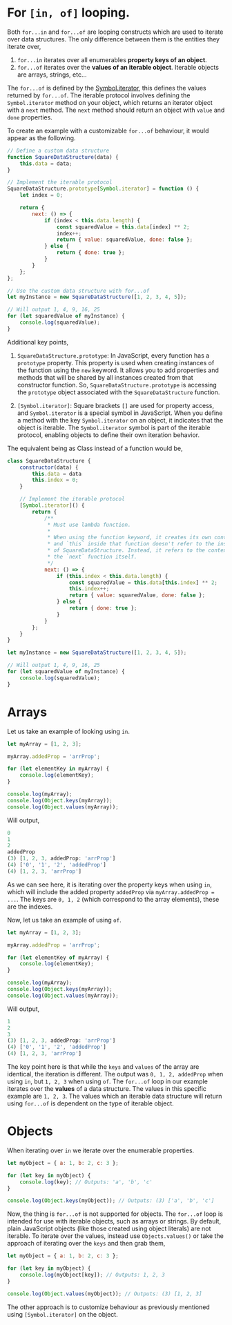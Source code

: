 # For `[in, of]` looping.

Both `for...in` and `for...of` are looping constructs which are used to iterate over data structures. The only difference between them is the entities they iterate over,

1. `for...in` iterates over all enumerables **property keys of an object**.
2. `for...of` iterates over the **values of an iterable object**. Iterable objects are arrays, strings, etc...

The `for...of` is defined by the [Symbol.iterator](https://developer.mozilla.org/en-US/docs/Web/JavaScript/Reference/Iteration_protocols), this defines the values returned by `for...of`. The iterable protocol involves defining the `Symbol.iterator` method on your object, which returns an iterator object with a `next` method. The `next` method should return an object with `value` and `done` properties.

To create an example with a customizable `for...of` behaviour, it would appear as the following.

```JavaScript
// Define a custom data structure
function SquareDataStructure(data) {
    this.data = data;
}

// Implement the iterable protocol
SquareDataStructure.prototype[Symbol.iterator] = function () {
    let index = 0;

    return {
        next: () => {
            if (index < this.data.length) {
                const squaredValue = this.data[index] ** 2;
                index++;
                return { value: squaredValue, done: false };
            } else {
                return { done: true };
            }
        }
    };
};

// Use the custom data structure with for...of
let myInstance = new SquareDataStructure([1, 2, 3, 4, 5]);

// Will output 1, 4, 9, 16, 25
for (let squaredValue of myInstance) {
    console.log(squaredValue);
}
```

Additional key points,

1. `SquareDataStructure.prototype`: In JavaScript, every function has a `prototype` property. This property is used when creating instances of the function using the `new` keyword. It allows you to add properties and methods that will be shared by all instances created from that constructor function. So, `SquareDataStructure.prototype` is accessing the `prototype` object associated with the `SquareDataStructure` function.

2. `[Symbol.iterator]`: Square brackets `[]` are used for property access, and `Symbol.iterator` is a special symbol in JavaScript. When you define a method with the key `Symbol.iterator` on an object, it indicates that the object is iterable. The `Symbol.iterator` symbol is part of the iterable protocol, enabling objects to define their own iteration behavior.

The equivalent being as Class instead of a function would be,

```JavaScript
class SquareDataStructure {
    constructor(data) {
        this.data = data
        this.index = 0;
    }

    // Implement the iterable protocol
    [Symbol.iterator]() {
        return {
            /**
             * Must use lambda function.
             * 
             * When using the function keyword, it creates its own context, 
             * and `this` inside that function doesn't refer to the instance 
             * of SquareDataStructure. Instead, it refers to the context of 
             * the `next` function itself.
             */
            next: () => {
                if (this.index < this.data.length) {
                    const squaredValue = this.data[this.index] ** 2;
                    this.index++;
                    return { value: squaredValue, done: false };
                } else {
                    return { done: true };
                }
            }
        };
    }
}

let myInstance = new SquareDataStructure([1, 2, 3, 4, 5]);

// Will output 1, 4, 9, 16, 25
for (let squaredValue of myInstance) {
    console.log(squaredValue);
}
```

# Arrays

Let us take an example of looking using `in`.

```JavaScript
let myArray = [1, 2, 3];

myArray.addedProp = 'arrProp';

for (let elementKey in myArray) {
    console.log(elementKey);
}

console.log(myArray);
console.log(Object.keys(myArray));
console.log(Object.values(myArray));
```

Will output,

```JavaScript
0
1
2
addedProp
(3) [1, 2, 3, addedProp: 'arrProp']
(4) ['0', '1', '2', 'addedProp']
(4) [1, 2, 3, 'arrProp']
```

As we can see here, it is iterating over the property keys when using `in`, which will include the added property `addedProp` via `myArray.addedProp = ...`. The keys are `0, 1, 2` (which correspond to the array elements), these are the indexes.

Now, let us take an example of using `of`.

```JavaScript
let myArray = [1, 2, 3];

myArray.addedProp = 'arrProp';

for (let elementKey of myArray) {
    console.log(elementKey);
}

console.log(myArray);
console.log(Object.keys(myArray));
console.log(Object.values(myArray));
```

Will output, 

```JavaScript
1
2
3
(3) [1, 2, 3, addedProp: 'arrProp']
(4) ['0', '1', '2', 'addedProp']
(4) [1, 2, 3, 'arrProp']
```

The key point here is that while the `keys` and `values` of the array are identical, the iteration is different. The output was `0, 1, 2, addedProp` when using `in`, but `1, 2, 3` when using `of`. The `for...of` loop in our example iterates over the **values** of a data structure. The values in this specific example are `1, 2, 3`. The values which an iterable data structure will return using `for...of` is dependent on the type of iterable object.

# Objects

When iterating over `in` we iterate over the enumerable properties.

```JavaScript
let myObject = { a: 1, b: 2, c: 3 };

for (let key in myObject) {
    console.log(key); // Outputs: 'a', 'b', 'c'
}

console.log(Object.keys(myObject)); // Outputs: (3) ['a', 'b', 'c']
```

Now, the thing is `for...of` is not supported for objects. The `for...of` loop is intended for use with iterable objects, such as arrays or strings. By default, plain JavaScript objects (like those created using object literals) are not iterable. To iterate over the values, instead use `Objects.values()` or take the approach of iterating over the `keys` and then grab them,

```JavaScript
let myObject = { a: 1, b: 2, c: 3 };

for (let key in myObject) {
    console.log(myObject[key]); // Outputs: 1, 2, 3
}

console.log(Object.values(myObject)); // Outputs: (3) [1, 2, 3]
```

The other approach is to customize behaviour as previously mentioned using `[Symbol.iterator]` on the object.